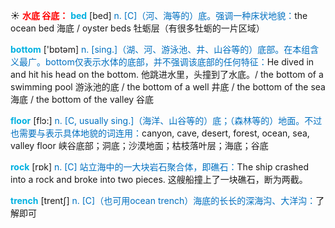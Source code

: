 ☀ <font color="red">**水底 谷底：**</font>
<font color="sky blue">**bed**</font> [bed] 
<font color="#0070c0">n. [C]（河、海等的）底。强调一种床状地貌：</font>the ocean bed 海底 / oyster beds 牡蛎层（有很多牡蛎的一片区域）

<font color="sky blue">**bottom**</font> ['bɒtəm] 
<font color="#0070c0">n. [sing.]（湖、河、游泳池、井、山谷等的）底部。在本组含义最广。bottom仅表示水体的底部，并不强调该底部的任何特征：</font>He dived in and hit his head on the bottom. 他跳进水里，头撞到了水底。/ the bottom of a swimming pool 游泳池的底 / the bottom of a well 井底 / the bottom of the sea 海底 / the bottom of the valley 谷底

<font color="sky blue">**floor**</font> [flɔ:] 
<font color="#0070c0">n. [C, usually sing.]（海洋、山谷等的）底；（森林等的）地面。不过也需要与表示具体地貌的词连用：</font>canyon, cave, desert, forest, ocean, sea, valley floor 峡谷底部；洞底；沙漠地面；枯枝落叶层；海底；谷底 

<font color="sky blue">**rock**</font> [rɒk] 
<font color="#0070c0">n. [C] 站立海中的一大块岩石聚合体，即礁石：</font>The ship crashed into a rock and broke into two pieces. 这艘船撞上了一块礁石，断为两截。
           
<font color="sky blue">**trench**</font> [trentʃ]
<font color="#0070c0">n. [C]（也可用ocean trench）海底的长长的深海沟、大洋沟：</font>了解即可



